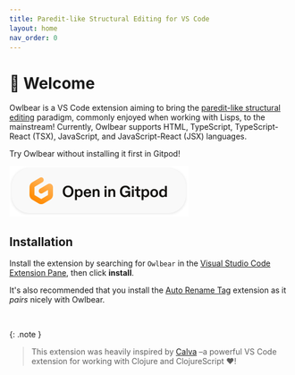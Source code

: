 ```yaml
---
title: Paredit-like Structural Editing for VS Code
layout: home
nav_order: 0
---
```


# 👋 Welcome

Owlbear is a VS Code extension aiming to bring the [paredit-like structural editing](https://calva.io/paredit/) paradigm, commonly enjoyed when working with Lisps, to the mainstream! Currently, Owlbear supports HTML, TypeScript, TypeScript-React (TSX), JavaScript, and JavaScript-React (JSX) languages.

Try Owlbear without installing it first in Gitpod!

<a target="_blank" href="https://gitpod.io/#https://github.com/sansarip/owlbear">
  <img src="assets/images/gitpod-button.svg"/>
</a>

## Installation

Install the extension by searching for `Owlbear` in the [Visual Studio Code Extension Pane](https://code.visualstudio.com/docs/editor/extension-marketplace), then click **install**.

It's also recommended that you install the [Auto Rename Tag](https://marketplace.visualstudio.com/items?itemName=formulahendry.auto-rename-tag) extension as it *pairs* nicely with Owlbear.

<br>

{: .note }
> This extension was heavily inspired by [Calva](https://calva.io/) –a powerful VS Code extension for working with Clojure and ClojureScript ️❤️!